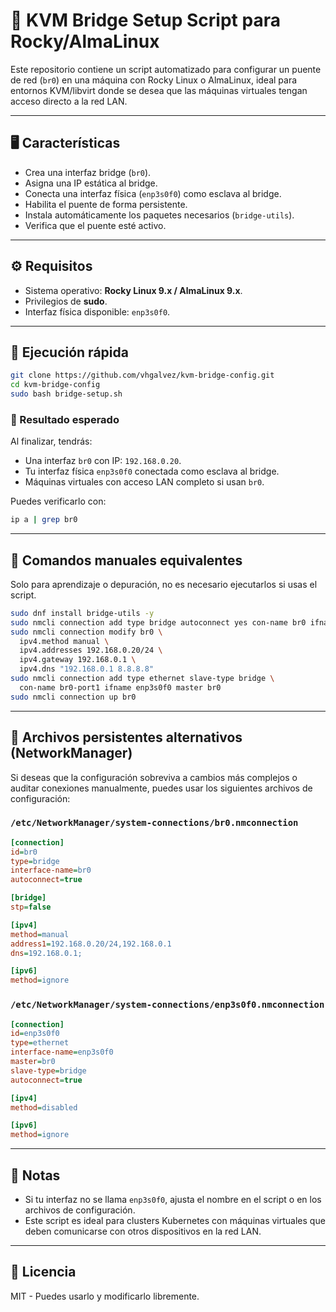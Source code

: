 # 🔧 KVM Bridge Setup Script para Rocky/AlmaLinux

Este repositorio contiene un script automatizado para configurar un puente de red (`br0`) en una máquina con Rocky Linux o AlmaLinux, ideal para entornos KVM/libvirt donde se desea que las máquinas virtuales tengan acceso directo a la red LAN.

---

## 🖥️ Características

- Crea una interfaz bridge (`br0`).
- Asigna una IP estática al bridge.
- Conecta una interfaz física (`enp3s0f0`) como esclava al bridge.
- Habilita el puente de forma persistente.
- Instala automáticamente los paquetes necesarios (`bridge-utils`).
- Verifica que el puente esté activo.

---

## ⚙️ Requisitos

- Sistema operativo: **Rocky Linux 9.x / AlmaLinux 9.x**.
- Privilegios de **sudo**.
- Interfaz física disponible: `enp3s0f0`.

---

## 🚀 Ejecución rápida

```bash
git clone https://github.com/vhgalvez/kvm-bridge-config.git
cd kvm-bridge-config
sudo bash bridge-setup.sh
```

### 🧪 Resultado esperado

Al finalizar, tendrás:

- Una interfaz `br0` con IP: `192.168.0.20`.
- Tu interfaz física `enp3s0f0` conectada como esclava al bridge.
- Máquinas virtuales con acceso LAN completo si usan `br0`.

Puedes verificarlo con:

```bash
ip a | grep br0
```

---

## 📝 Comandos manuales equivalentes

Solo para aprendizaje o depuración, no es necesario ejecutarlos si usas el script.

```bash
sudo dnf install bridge-utils -y
sudo nmcli connection add type bridge autoconnect yes con-name br0 ifname br0
sudo nmcli connection modify br0 \
  ipv4.method manual \
  ipv4.addresses 192.168.0.20/24 \
  ipv4.gateway 192.168.0.1 \
  ipv4.dns "192.168.0.1 8.8.8.8"
sudo nmcli connection add type ethernet slave-type bridge \
  con-name br0-port1 ifname enp3s0f0 master br0
sudo nmcli connection up br0
```

---

## 📂 Archivos persistentes alternativos (NetworkManager)

Si deseas que la configuración sobreviva a cambios más complejos o auditar conexiones manualmente, puedes usar los siguientes archivos de configuración:

### `/etc/NetworkManager/system-connections/br0.nmconnection`

```ini
[connection]
id=br0
type=bridge
interface-name=br0
autoconnect=true

[bridge]
stp=false

[ipv4]
method=manual
address1=192.168.0.20/24,192.168.0.1
dns=192.168.0.1;

[ipv6]
method=ignore
```

### `/etc/NetworkManager/system-connections/enp3s0f0.nmconnection`

```ini
[connection]
id=enp3s0f0
type=ethernet
interface-name=enp3s0f0
master=br0
slave-type=bridge
autoconnect=true

[ipv4]
method=disabled

[ipv6]
method=ignore
```

---

## 🧠 Notas

- Si tu interfaz no se llama `enp3s0f0`, ajusta el nombre en el script o en los archivos de configuración.
- Este script es ideal para clusters Kubernetes con máquinas virtuales que deben comunicarse con otros dispositivos en la red LAN.

---

## 📜 Licencia

MIT - Puedes usarlo y modificarlo libremente.